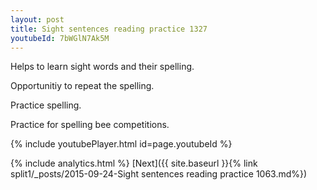 ```yaml
---
layout: post
title: Sight sentences reading practice 1327
youtubeId: 7bWGlN7Ak5M
---
```

 
 
Helps to learn sight words and their spelling.

Opportunitiy to repeat the spelling. 

Practice spelling. 
 
Practice for spelling bee competitions. 
 
{% include youtubePlayer.html id=page.youtubeId %}
 
 
{% include analytics.html %} 
[Next]({{ site.baseurl }}{% link  split1/_posts/2015-09-24-Sight sentences reading practice 1063.md%})
 
